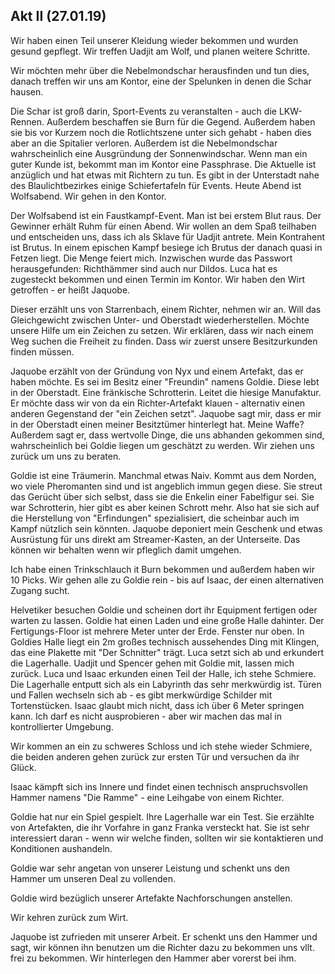 ## Akt II (27.01.19)

Wir haben einen Teil unserer Kleidung wieder bekommen und wurden gesund gepflegt. Wir treffen Uadjit am Wolf, und planen weitere Schritte.

Wir möchten mehr über die Nebelmondschar herausfinden und tun dies, danach treffen wir uns am Kontor, eine der Spelunken in denen die Schar hausen.

Die Schar ist groß darin, Sport-Events zu veranstalten - auch die LKW-Rennen. Außerdem beschaffen sie Burn für die Gegend. Außerdem haben sie bis vor Kurzem noch die Rotlichtszene unter sich gehabt - haben dies aber an die Spitalier verloren.
Außerdem ist die Nebelmondschar wahrscheinlich eine Ausgründung der Sonnenwindschar.
Wenn man ein guter Kunde ist, bekommt man im Kontor eine Passphrase. Die Aktuelle ist anzüglich und hat etwas mit Richtern zu tun. Es gibt in der Unterstadt nahe des Blaulichtbezirkes einige Schiefertafeln für Events. Heute Abend ist Wolfsabend. Wir gehen in den Kontor.

Der Wolfsabend ist ein Faustkampf-Event. Man ist bei erstem Blut raus. Der Gewinner erhält Ruhm für einen Abend. Wir wollen an dem Spaß teilhaben und entscheiden uns, dass ich als Sklave für Uadjit antrete. Mein Kontrahent ist Brutus.
In einem epischen Kampf besiege ich Brutus der danach quasi in Fetzen liegt. Die Menge feiert mich. Inzwischen wurde das Passwort herausgefunden: Richthämmer sind auch nur Dildos. Luca hat es zugesteckt bekommen und einen Termin im Kontor.
Wir haben den Wirt getroffen - er heißt Jaquobe.

Dieser erzählt uns von Starrenbach, einem Richter, nehmen wir an. Will das Gleichgewicht zwischen Unter- und Oberstadt wiederherstellen. Möchte unsere Hilfe um ein Zeichen zu setzen. Wir erklären, dass wir nach einem Weg suchen die Freiheit zu finden. Dass wir zuerst unsere Besitzurkunden finden müssen.

Jaquobe erzählt von der Gründung von Nyx und einem Artefakt, das er haben möchte. Es sei im Besitz einer "Freundin" namens Goldie. Diese lebt in der Oberstadt. Eine fränkische Schrotterin. Leitet die hiesige Manufaktur.
Er möchte dass wir von da ein Richter-Artefakt klauen - alternativ einen anderen Gegenstand der "ein Zeichen setzt".
Jaquobe sagt mir, dass er mir in der Oberstadt einen meiner Besitztümer hinterlegt hat. Meine Waffe? Außerdem sagt er, dass wertvolle Dinge, die uns abhanden gekommen sind, wahrscheinlich bei Goldie liegen um geschätzt zu werden. Wir ziehen uns zurück um uns zu beraten.

Goldie ist eine Träumerin. Manchmal etwas Naiv. Kommt aus dem Norden, wo viele Pheromanten sind und ist angeblich immun gegen diese. Sie streut das Gerücht über sich selbst, dass sie die Enkelin einer Fabelfigur sei.
Sie war Schrotterin, hier gibt es aber keinen Schrott mehr. Also hat sie sich auf die Herstellung von "Erfindungen" spezialisiert, die scheinbar auch im Kampf nützlich sein könnten.
Jaquobe deponiert mein Geschenk und etwas Ausrüstung für uns direkt am Streamer-Kasten, an der Unterseite. Das können wir behalten wenn wir pfleglich damit umgehen.

Ich habe einen Trinkschlauch it Burn bekommen und außerdem haben wir 10 Picks. Wir gehen alle zu Goldie rein - bis auf Isaac, der einen alternativen Zugang sucht.

Helvetiker besuchen Goldie und scheinen dort ihr Equipment fertigen oder warten zu lassen. Goldie hat einen Laden und eine große Halle dahinter. Der Fertigungs-Floor ist mehrere Meter unter der Erde. Fenster nur oben.
In Goldies Halle liegt ein 2m großes technisch aussehendes Ding mit Klingen, das eine Plakette mit "Der Schnitter" trägt. Luca setzt sich ab und erkundert die Lagerhalle. Uadjit und Spencer gehen mit Goldie mit, lassen mich zurück.
Luca und Isaac erkunden einen Teil der Halle, ich stehe Schmiere. Die Lagerhalle entputt sich als ein Labyrinth das sehr merkwürdig ist. Türen und Fallen wechseln sich ab - es gibt merkwürdige Schilder mit Tortenstücken.
Isaac glaubt mich nicht, dass ich über 6 Meter springen kann. Ich darf es nicht ausprobieren - aber wir machen das mal in kontrollierter Umgebung.

Wir kommen an ein zu schweres Schloss und ich stehe wieder Schmiere, die beiden anderen gehen zurück zur ersten Tür und versuchen da ihr Glück.

Isaac kämpft sich ins Innere und findet einen technisch anspruchsvollen Hammer namens "Die Ramme" - eine Leihgabe von einem Richter.

Goldie hat nur ein Spiel gespielt. Ihre Lagerhalle war ein Test. Sie erzählte von Artefakten, die ihr Vorfahre in ganz Franka versteckt hat. Sie ist sehr interessiert daran - wenn wir welche finden, sollten wir sie kontaktieren und Konditionen aushandeln.

Goldie war sehr angetan von unserer Leistung und schenkt uns den Hammer um unseren Deal zu vollenden.

Goldie wird bezüglich unserer Artefakte Nachforschungen anstellen.

Wir kehren zurück zum Wirt.

Jaquobe ist zufrieden mit unserer Arbeit. Er schenkt uns den Hammer und sagt, wir können ihn benutzen um die Richter dazu zu bekommen uns vllt. frei zu bekommen. Wir hinterlegen den Hammer aber vorerst bei ihm.
